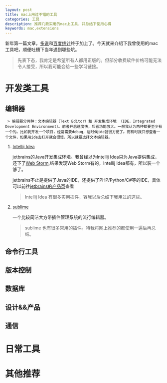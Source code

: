```yaml
---
layout: post
title: mac上用过不错的工具
categories: 工具
description: 推荐几款实用的mac上工具，并总结下使用心得
keywords: mac,extensions
---
```


新年第一篇文章，[多说](http://duoshuo.com/)和[百度统计](http://tongji.baidu.com/)终于加上了。今天就来介绍下我曾使用的mac工具吧，顺便吐槽下当年遇到哪些坑。

> 先表下态，我肯定是希望所有人都用正版的。但部分收费软件价格可能无法令人接受，所以我可能会给一些学习链接。

# 开发类工具

## 编辑器

     > 编辑器分两种：文本编辑器（Text Editor）和 开发集成环境 （IDE，Integrated Development Environment）。前者开启速度快，后者功能强大。一般我认为两种都要至少有一个的。比如我开发一个项目，经常需要debug，这时候ide就很方便了。而有时我只想查看一个文件，如果用ide去打开就会很慢，所以就要选择文本编辑器。

1. [Intellij Idea](https://www.jetbrains.com/idea/)
    
    jetbrains的Java开发集成环境。我曾经以为Intellij Idea只为Java提供集成，还下了[Web Storm](https://www.jetbrains.com/webstorm/),结果发现Web Storm有的，Intellij Idea都有，所以装一个够了。
    
    jetbrains不止是提供了Java的IDE，还提供了PHP/Python/C#等的IDE，具体可以前往[jetbrains的产品页](https://www.jetbrains.com/products.html)查看

    > Intellij Idea 有很多实用插件，容我以后总结下我用过的这些。   
       
2. [sublime](http://www.sublimetext.com/3)
 
    一个比较简洁大方带插件管理系统的流行编辑器。
    
    > sublime 也有很多常用的插件。待我将网上推荐的都使用一遍后再总结。
 
## 命令行工具

## 版本控制

## 数据库

## 设计&&产品

## 通信

# 日常工具

# 其他推荐
